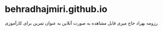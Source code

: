 # behradhajmiri.github.io
رزومه بهراد حاج میری قابل مشاهده به صورت آنلاین
به عنوان تمرین برای کارآموزی
